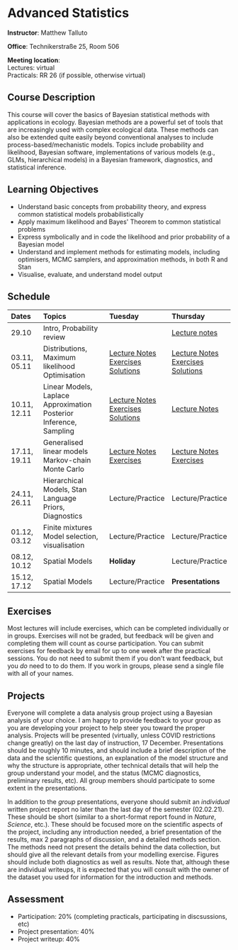 # Advanced Statistics
**Instructor**: Matthew Talluto

**Office**: Technikerstraße 25, Room 506

**Meeting location**:  
Lectures: virtual  
Practicals: RR 26 (if possible, otherwise virtual)


## Course Description

This course will cover the basics of Bayesian statistical methods with applications in ecology. Bayesian methods are a powerful set of tools that are increasingly used with complex ecological data. These methods can also be extended quite easily beyond conventional analyses to include process-based/mechanistic models. Topics include probability and likelihood, Bayesian software, implementations of various models (e.g., GLMs, hierarchical models) in a Bayesian framework, diagnostics, and statistical inference.

## Learning Objectives

* Understand basic concepts from probability theory, and express common statistical models probabilistically
* Apply maximum likelihood and Bayes' Theorem to common statistical problems
* Express symbolically and in code the likelihood and prior probability of a Bayesian model
* Understand and implement methods for estimating models, including optimisers, MCMC samplers, and approximation methods, in both R and Stan
* Visualise, evaluate, and understand model output


## Schedule

|Dates       |Topics                                                    |Tuesday    |Thursday |
| :---       |  :---                                                    |   :---    |:---     |
|29.10       |Intro, Probability review                                 |           |[Lecture notes](1_probability)|
|03.11, 05.11|Distributions, Maximum likelihood<br/>Optimisation        |[Lecture Notes](2_distributions)<br/>[Exercises](exercises/2_distributions_ex.html)<br/>[Solutions](exercises/2_distributions_soln.html)|[Lecture Notes](3_mle)<br/>[Exercises](exercises/3_mle_ex.html)<br/>[Solutions](exercises/3_mle_soln.html)|
|10.11, 12.11|Linear Models, Laplace Approximation<br/>Posterior Inference, Sampling |[Lecture Notes](4_lm_laplace)<br/> [Exercises](exercises/4_5_lm_exercises.html)<br/>[Solutions](exercises/4_5_lm_soln.html)|[Lecture Notes](5_posterior_inference)|
|17.11, 19.11|Generalised linear models<br/>Markov-chain Monte Carlo   |[Lecture Notes](6_mcmc)<br/>[Exercises](exercises/6_mcmc_exercises.html)|[Lecture Notes](7_glm)<br/>[Exercises](exercises/7_glm_exercises.html)|
|24.11, 26.11|Hierarchical Models, Stan Language<br/>Priors, Diagnostics|Lecture/Practice    |Lecture/Practice|
|01.12, 03.12|Finite mixtures<br/>Model selection, visualisation        |Lecture/Practice    |Lecture/Practice|
|08.12, 10.12|Spatial Models                                            |**Holiday**|Lecture/Practice  |
|15.12, 17.12|Spatial Models                                            |Lecture/Practice  |**Presentations**|


## Exercises
Most lectures will include exercises, which can be completed individually or in groups. Exercises will not be graded, but feedback will be given and completing them will count as course participation. You can submit exercises for feedback by email for up to one week after the practical sessions. You do not need to submit them if you don't want feedback, but you *do* need to to do them. If you work in groups, please send a single file with all of your names. 

## Projects
Everyone will complete a data analysis group project using a Bayesian analysis of your choice. I am happy to provide feedback to your group as you are developing your project to help steer you toward the proper analysis. Projects will be presented (virtually, unless COVID restrictions change greatly) on the last day of instruction, 17 December. Presentations should be roughly 10 minutes, and should include a brief description of the data and the scientific questions, an explanation of the model structure and why the structure is appropriate, other technical details that will help the group understand your model, and the status (MCMC diagnostics, preliminary results, etc). All group members should participate to some extent in the presentations.

In addition to the *group* presentations, everyone should submit an *individual* written project report no later than the last day of the semester (02.02.21). These should be short (similar to a short-format report found in *Nature*, *Science*, etc.). These should be focused more on the scientific aspects of the project, including any introduction needed, a brief presentation of the results, max 2 paragraphs of discussion, and a detailed methods section. The methods need not present the details behind the data collection, but should give all the relevant details from your modelling exercise. Figures should include both diagnostics as well as results. Note that, although these are individual writeups, it is expected that you will consult with the owner of the dataset you used for information for the introduction and methods.

## Assessment
* Participation: 20% (completing practicals, participating in discsussions, etc)
* Project presentation: 40%
* Project writeup: 40%



